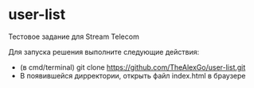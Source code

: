 # user-list
Тестовое задание для Stream Telecom

Для запуска решения выполните следующие действия:
- (в cmd/terminal) git clone https://github.com/TheAlexGo/user-list.git
- В появившейся дирректории, открыть файл index.html в браузере
